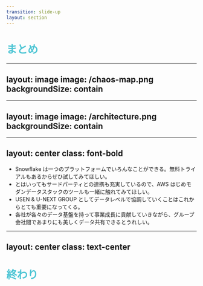 ```yaml
---
transition: slide-up
layout: section
---
```


# まとめ

<style>
h1 {
    color: #ffffff;
}
</style>

---
layout: image
image: /chaos-map.png
backgroundSize: contain
---

---
layout: image
image: /architecture.png
backgroundSize: contain
---

---
layout: center
class: font-bold
---

- Snowflake は一つのプラットフォームでいろんなことができる。無料トライアルもあるからぜひ試してみてほしい。
- とはいってもサードパーティとの連携も充実しているので、AWS はじめモダンデータスタックのツールも一緒に触れてみてほしい。
- USEN & U-NEXT GROUP としてデータレベルで協調していくことはこれからとても重要になってくる。
- 各社が各々のデータ基盤を持って事業成長に貢献していきながら、グループ会社間であまりにも美しくデータ共有できるとうれしい。

---
layout: center
class: text-center
---

# 終わり

<style>
h1 {
  background-color: #2B90B6;
  background-image: linear-gradient(45deg, #4EC5D4 30%, #146b8c 50%);
  background-size: 100%;
  -webkit-background-clip: text;
  -moz-background-clip: text;
  -webkit-text-fill-color: transparent;
  -moz-text-fill-color: transparent;
}
</style>